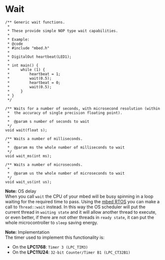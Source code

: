 # Wait

```
/** Generic wait functions.
 *
 * These provide simple NOP type wait capabilities.
 *
 * Example:
 * @code
 * #include "mbed.h"
 *
 * DigitalOut heartbeat(LED1);
 *
 * int main() {
 *     while (1) {
 *         heartbeat = 1;
 *         wait(0.5);
 *         heartbeat = 0;
 *         wait(0.5);
 *     }
 * }
 */

/** Waits for a number of seconds, with microsecond resolution (within
 *  the accuracy of single precision floating point).
 *
 *  @param s number of seconds to wait
 */
void wait(float s);

/** Waits a number of milliseconds.
 *
 *  @param ms the whole number of milliseconds to wait
 */
void wait_ms(int ms);

/** Waits a number of microseconds.
 *
 *  @param us the whole number of microseconds to wait
 */
void wait_us(int us);
``` 

<span class="notes">**Note:** OS delay </br>When you call ``wait`` the CPU of your mbed will be busy spinning in a loop waiting for the required time to pass. Using the [mbed RTOS](../RTOS/mbed_RTOS.md) you can make a call to ``Thread::wait`` instead. In this way the OS scheduler will put the current thread in ``waiting state`` and it will allow another thread to execute, or even better, if there are not other threads in ``ready state``, it can put the whole microcontroller to ``sleep`` saving energy. </span> 

<span class="notes">**Note:** Implementation </br>The timer used to implement this functionality is:
* On the **LPC1768**: ``Timer 3 (LPC_TIM3)``
* On the **LPC11U24**: ``32-bit Counter/Timer B1 (LPC_CT32B1)`` </span>

